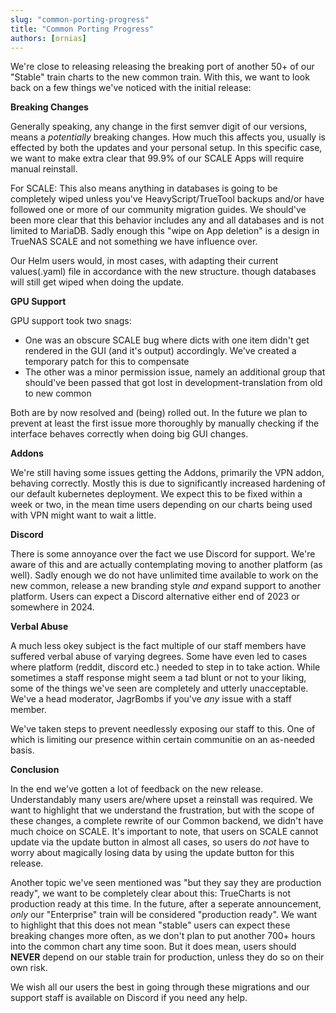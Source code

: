 ```yaml
---
slug: "common-porting-progress"
title: "Common Porting Progress"
authors: [ornias]
---
```


We're close to releasing releasing the breaking port of another 50+ of our "Stable" train charts to the new common train. With this, we want to look back on a few things we've noticed with the initial release:

**Breaking Changes**

Generally speaking, any change in the first semver digit of our versions, means a _potentially_ breaking changes. How much this affects you, usually is effected by both the updates and your personal setup.
In this specific case, we want to make extra clear that 99.9% of our SCALE Apps will require manual reinstall.

For SCALE: This also means anything in databases is going to be completely wiped unless you've HeavyScript/TrueTool backups and/or have followed one or more of our community migration guides.
We should've been more clear that this behavior includes any and all databases and is not limited to MariaDB. Sadly enough this "wipe on App deletion" is a design in TrueNAS SCALE and not something we have influence over.

Our Helm users would, in most cases, with adapting their current values(.yaml) file in accordance with the new structure. though databases will still get wiped when doing the update.

**GPU Support**

GPU support took two snags:

- One was an obscure SCALE bug where dicts with one item didn't get rendered in the GUI (and it's output) accordingly. We've created a temporary patch for this to compensate
- The other was a minor permission issue, namely an additional group that should've been passed that got lost in development-translation from old to new common

Both are by now resolved and (being) rolled out.
In the future we plan to prevent at least the first issue more thoroughly by manually checking if the interface behaves correctly when doing big GUI changes.

**Addons**

We're still having some issues getting the Addons, primarily the VPN addon, behaving correctly. Mostly this is due to significantly increased hardening of our default kubernetes deployment.
We expect this to be fixed within a week or two, in the mean time users depending on our charts being used with VPN might want to wait a little.

**Discord**

There is some annoyance over the fact we use Discord for support. We're aware of this and are actually contemplating moving to another platform (as well). Sadly enough we do not have unlimited time available to work on the new common, release a new branding style _and_ expand support to another platform.
Users can expect a Discord alternative either end of 2023 or somewhere in 2024.

**Verbal Abuse**

A much less okey subject is the fact multiple of our staff members have suffered verbal abuse of varying degrees. Some have even led to cases where platform (reddit, discord etc.) needed to step in to take action.
While sometimes a staff response might seem a tad blunt or not to your liking, some of the things we've seen are completely and utterly unacceptable. We've a head moderator, JagrBombs if you've _any_ issue with a staff member.

We've taken steps to prevent needlessly exposing our staff to this. One of which is limiting our presence within certain communitie on an as-needed basis.

**Conclusion**

In the end we've gotten a lot of feedback on the new release. Understandably many users are/where upset a reinstall was required. We want to highlight that we understand the frustration, but with the scope of these changes, a complete rewrite of our Common backend, we didn't have much choice on SCALE.
It's important to note, that users on SCALE cannot update via the update button in almost all cases, so users do _not_ have to worry about magically losing data by using the update button for this release.

Another topic we've seen mentioned was "but they say they are production ready", we want to be completely clear about this:
TrueCharts is not production ready at this time. In the future, after a seperate announcement, _only_ our "Enterprise" train will be considered "production ready".
We want to highlight that this does not mean "stable" users can expect these breaking changes more often, as we don't plan to put another 700+ hours into the common chart any time soon. But it does mean, users should **NEVER** depend on our stable train for production, unless they do so on their own risk.

We wish all our users the best in going through these migrations and our support staff is available on Discord if you need any help.
